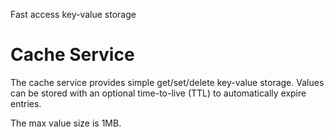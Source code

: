 Fast access key-value storage

# Cache Service

The cache service provides simple get/set/delete key-value storage. Values can be stored with an optional time-to-live (TTL) to automatically expire entries.

The max value size is 1MB.
